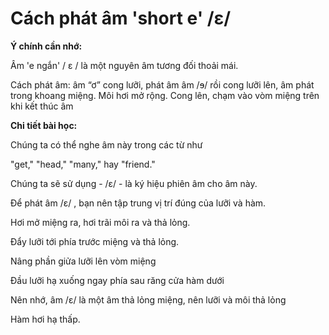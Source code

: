 # Cách phát âm 'short e' /ɛ/

**Ý chính cần nhớ:**

Âm 'e ngắn' / ɛ / là một nguyên âm tương đối thoải mái.

Cách phát âm: âm “ơ” cong lưỡi, phát âm âm /ɘ/ rồi cong lưỡi lên, âm phát trong khoang miệng. Môi hơi mở rộng. Cong lên, chạm vào vòm miệng trên khi kết thúc âm

**Chi tiết bài học:**&#x20;

Chúng ta có thể nghe âm này trong các từ như

"get," "head," "many," hay "friend."

Chúng ta sẽ sử dụng - /ɛ/ - là ký hiệu phiên âm cho âm này.

Để phát âm /ɛ/ , bạn nên tập trung vị trí đúng của lưỡi và hàm.

Hơi mở miệng ra, hơi trãi môi ra và thả lỏng.

Đẩy lưỡi tới phía trước miệng và thả lỏng.

Nâng phần giửa lưỡi lên vòm miệng

Đầu lưỡi hạ xuống ngay phía sau răng cửa hàm dưới

Nên nhớ, âm /ɛ/ là một âm thả lỏng miệng, nên lưỡi và môi thả lỏng

Hàm hơi hạ thấp.
